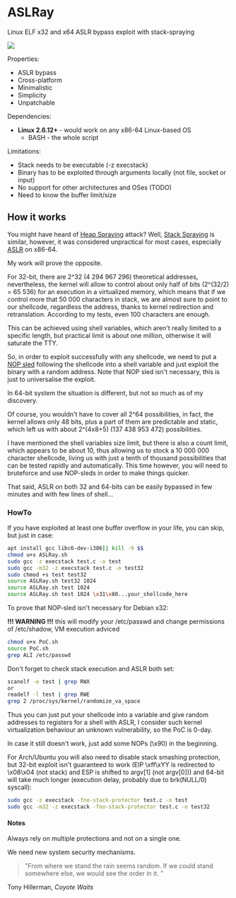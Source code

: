 # ASLRay
Linux ELF x32 and x64 ASLR bypass exploit with stack-spraying

![](https://i.imgur.com/mBuqu8J.jpg)

Properties:
* ASLR bypass
* Cross-platform
* Minimalistic
* Simplicity
* Unpatchable

Dependencies:
* **Linux 2.6.12+** - would work on any x86-64 Linux-based OS
	- BASH - the whole script

Limitations:
* Stack needs to be executable (-z execstack)
* Binary has to be exploited through arguments locally (not file, socket or input)
* No support for other architectures and OSes (TODO)
* Need to know the buffer limit/size

## How it works
You might have heard of [Heap Spraying](https://www.corelan.be/index.php/2011/12/31/exploit-writing-tutorial-part-11-heap-spraying-demystified/) attack? Well, [Stack Spraying](http://j00ru.vexillium.org/?p=769) is similar, however, it was considered unpractical for most cases, especially [ASLR](https://en.wikipedia.org/wiki/Address_space_layout_randomization) on x86-64.

My work will prove the opposite.

For 32-bit, there are 2^32 (4 294 967 296) theoretical addresses, nevertheless, the kernel will allow to control about only half of bits (2^(32/2) = 65 536) for an execution in a virtualized memory, which means that if we control more that 50 000 characters in stack, we are almost sure to point to our shellcode, regardless the address, thanks to kernel redirection and retranslation. According to my tests, even 100 characters are enough.

This can be achieved using shell variables, which aren't really limited to a specific length, but practical limit is about one million, otherwise it will saturate the TTY.

So, in order to exploit successfully with any shellcode, we need to put a [NOP sled](https://en.wikipedia.org/wiki/NOP_slide) following the shellcode into a shell variable and just exploit the binary with a random address. Note that NOP sled isn't necessary, this is just to universalise the exploit.


In 64-bit system the situation is different, but not so much as of my discovery.

Of course, you wouldn't have to cover all 2^64 possibilities, in fact, the kernel allows only 48 bits, plus a part of them are predictable and static, which left us with about 2^(4x8+5) (137 438 953 472) possibilities.

I have mentioned the shell variables size limit, but there is also a count limit, which appears to be about 10, thus allowing us to stock a 10 000 000 character shellcode, living us with just a tenth of thousand possibilities that can be tested rapidly and automatically. This time however, you will need to bruteforce and use NOP-sleds in order to make things quicker.

That said, ASLR on both 32 and 64-bits can be easily bypassed in few minutes and with few lines of shell...

### HowTo

If you have exploited at least one buffer overflow in your life, you can skip, but just in case:
```bash
apt install gcc libc6-dev-i386|| kill -9 $$
chmod u+x ASLRay.sh
sudo gcc -z execstack test.c -o test
sudo gcc -m32 -z execstack test.c -o test32
sudo chmod +s test test32
source ASLRay.sh test32 1024
source ASLRay.sh test 1024
source ASLRay.sh test 1024 \x31\x80...your_shellcode_here
```
To prove that NOP-sled isn't necessary for Debian x32:

**!!! WARNING !!!** this will modify your /etc/passwd and change permissions of /etc/shadow, VM execution adviced
```bash
chmod u+x PoC.sh
source PoC.sh
grep ALI /etc/passwd
```
Don't forget to check stack execution and ASLR both set:
```bash
scanelf -e test | grep RWX
or
readelf -l test | grep RWE
grep 2 /proc/sys/kernel/randomize_va_space
```
Thus you can just put your shellcode into a variable and give random addresses to registers for a shell with ASLR, I consider such kernel virtualization behaviour an unknown vulnerability, so the PoC is 0-day.

In case it still doesn't work, just add some NOPs (\x90) in the beginning.


For Arch/Ubuntu you will also need to disable stack smashing protection, but 32-bit exploit isn't guaranteed to work (EIP \xff\xYY is redirected to \x08\x04 (not stack) and ESP is shifted to argv[1] (not argv[0])) and 64-bit will take much longer (execution delay, probably due to brk(NULL/0) syscall):
```bash
sudo gcc -z execstack -fno-stack-protector test.c -o test
sudo gcc -m32 -z execstack -fno-stack-protector test.c -o test32 
```

#### Notes

Always rely on multiple protections and not on a single one.

We need new system security mechanisms.

> "From where we stand the rain seems random. If we could stand somewhere else, we would see the order in it. "

Tony Hillerman, *Coyote Waits*
